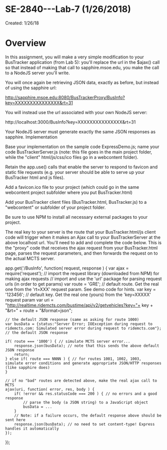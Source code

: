 # SE-2840---Lab-7 (1/26/2018)
Created: 1/26/18

# Overview

In this assignment, you will make a very simple modification to your BusTracker application (from Lab 5): you'll replace the url in the $ajax() call  so that instead of making that call to sapphire.msoe.edu, you make the call to a NodeJS server you'll write.

You will once again be retrieving JSON data, exactly as before, but instead of using the sapphire url:

http://sapphire.msoe.edu:8080/BusTrackerProxy/BusInfo?key=XXXXXXXXXXXXXXX&rt=31

You will instead use the url associated with your own NodeJS server:

http://localhost:3000/BusInfo?key=XXXXXXXXXXXXXXX&rt=31

Your NodeJS server must generate exactly the same JSON responses as sapphire.
Implementation

Base your implementation on the sample code ExpressDemo.js; name your code BusTrackerServer.js (note: this file goes in the main project folder, while the "client" html/js/css/ico files go in a webcontent folder).

Retain the app.use() calls that enable the server to respond to favicon and static file requests (e.g. your server should be able to serve up your BusTracker html and js files).

Add a favicon.ico file to your project (which could go in the same webcontent project subfolder where you put BusTracker.html)

Add your BusTracker client files (BusTracker.html, BusTracker.js) to a "webcontent" or subfolder of your project folder.

Be sure to use NPM to install all necessary external packages to your project.

The real key to your server is the route that your BusTracker.html/js client code will trigger when it makes an Ajax call to your BusTrackerServer at the above localhost url. You'll need to add and complete the code below. This is the "proxy" code that receives the ajax request from your BusTracker.html page, parses the request parameters, and then forwards the request on to the actual MCTS server.

app.get('/BusInfo', function( request, response ) {
    var ajax = require('request'); // import the request library (downloaded from NPM) for making ajax requests
    // import and use the 'url' package for parsing request urls (in order to get params)
    var route = 'GRE'; // default route. Get the real one from the 'rt=XXX' request param. See demo code for hints.
    var key = '123456'; // default key. Get the real one (yours) from the 'key=XXXXX' request param
    var uri = "http://realtime.ridemcts.com/bustime/api/v2/getvehicles?key="+ key + "&rt=" + route + "&format=json";

    // the default JSON response (same as asking for route 1000)
    var busData = {status:"Server Error; IOException during request to ridemcts.com: Simulated server error during request to ridemcts.com"}; // the default JSON response

    if( route === '1000') { // simulate MCTS server error...
        response.json(busData); // note that this sends the above default JSON response
        return;
    } else if( route === NNNN ) { // for routes 1001, 1002, 1003,  simulate error conditions and generate appropriate JSON/HTTP responses (like sapphire does)
    }
    
    // if no "bad" routes are detected above, make the real ajax call to MCTS
    ajax(uri, function( error, res, body ) {
        if( !error && res.statusCode === 200 ) { // no errors and a good response
            // parse the body (a JSON string) to a JavaScript object
            busData = ...
        }
        // Note: if a failure occurs, the default response above should be sent here
        response.json(busData); // no need to set content-type! Express handles it automatically
    });
});
